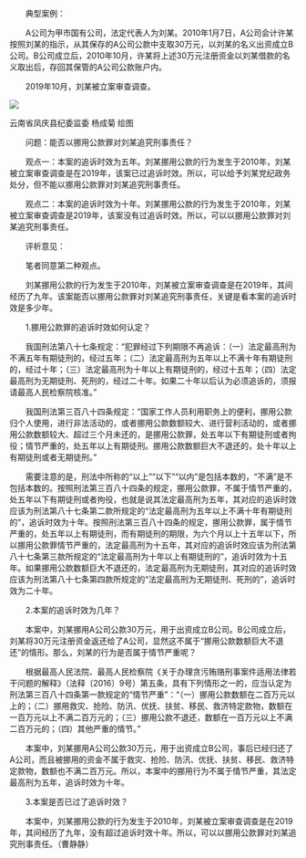 　　典型案例：

　　A公司为甲市国有公司，法定代表人为刘某。2010年1月7日，A公司会计许某按照刘某的指示，从其保存的A公司公款中支取30万元，以刘某的名义出资成立B公司。B公司成立后，2010年10月，许某将上述30万元注册资金以刘某借款的名义取出后，存回其保管的A公司公款账户内。

　　2019年10月，刘某被立案审查调查。

![](https://www.ccdi.gov.cn/hdjln/ywtt/202202/W020220221589077872847.jpeg)

云南省凤庆县纪委监委 杨成菊 绘图

　　问题：能否以挪用公款罪对刘某追究刑事责任？

　　观点一：本案的追诉时效为五年。刘某挪用公款的行为发生于2010年，刘某被立案审查调查是在2019年，该案已过追诉时效。所以，可以给予刘某党纪政务处分，但不能以挪用公款罪对刘某追究刑事责任。

　　观点二：本案的追诉时效为十年。刘某挪用公款的行为发生于2010年，刘某被立案审查调查是2019年，该案没有过追诉时效。所以，可以以挪用公款罪对刘某追究刑事责任。

　　评析意见：

　　笔者同意第二种观点。

　　刘某挪用公款的行为发生于2010年，刘某被立案审查调查是在2019年，其间经历了九年。该案能否以挪用公款罪对刘某追究刑事责任，关键是看本案的追诉时效是多少年。

　　1.挪用公款罪的追诉时效如何认定？

　　我国刑法第八十七条规定：“犯罪经过下列期限不再追诉：（一）法定最高刑为不满五年有期徒刑的，经过五年；（二）法定最高刑为五年以上不满十年有期徒刑的，经过十年；（三）法定最高刑为十年以上有期徒刑的，经过十五年；（四）法定最高刑为无期徒刑、死刑的，经过二十年。如果二十年以后认为必须追诉的，须报请最高人民检察院核准。”

　　我国刑法第三百八十四条规定：“国家工作人员利用职务上的便利，挪用公款归个人使用，进行非法活动的，或者挪用公款数额较大、进行营利活动的，或者挪用公款数额较大、超过三个月未还的，是挪用公款罪，处五年以下有期徒刑或者拘役；情节严重的，处五年以上有期徒刑。挪用公款数额巨大不退还的，处十年以上有期徒刑或者无期徒刑。”

　　需要注意的是，刑法中所称的“以上”“以下”“以内”是包括本数的，“不满”是不包括本数的。按照刑法第三百八十四条的规定，挪用公款罪，不属于情节严重的，处五年以下有期徒刑或者拘役，也就是说其法定最高刑为五年，其对应的追诉时效应该为刑法第八十七条第二款所规定的“法定最高刑为五年以上不满十年有期徒刑的”，追诉时效为十年。按照刑法第三百八十四条的规定，挪用公款罪，属于情节严重的，处五年以上有期徒刑，而有期徒刑的期限，为六个月以上十五年以下，所以挪用公款罪情节严重的，法定最高刑为十五年，其对应的追诉时效应该为刑法第八十七条第三款所规定的“法定最高刑为十年以上有期徒刑的”，追诉时效为十五年。如果挪用公款数额巨大不退还的，法定最高刑为无期徒刑，其对应的追诉时效应该为刑法第八十七条第四款所规定的“法定最高刑为无期徒刑、死刑的”，追诉时效为二十年。

　　2.本案的追诉时效为几年？

　　本案中，刘某挪用A公司公款30万元，用于出资成立B公司。B公司成立后，刘某将30万元注册资金返还给了A公司，显然这不属于“挪用公款数额巨大不退还”的情形。那么，刘某的行为是否属于情节严重呢？

　　根据最高人民法院、最高人民检察院《关于办理贪污贿赂刑事案件适用法律若干问题的解释》（法释〔2016〕9号）第五条，具有下列情形之一的，应当认定为刑法第三百八十四条第一款规定的“情节严重”：“（一）挪用公款数额在二百万元以上的；（二）挪用救灾、抢险、防汛、优抚、扶贫、移民、救济特定款物，数额在一百万元以上不满二百万元的；（三）挪用公款不退还，数额在一百万元以上不满二百万元的；（四）其他严重的情节。”

　　本案中，刘某挪用A公司公款30万元，用于出资成立B公司，事后已经归还了A公司，而且被挪用的资金不属于救灾、抢险、防汛、优抚、扶贫、移民、救济特定款物，数额也不满二百万元。所以，本案中的挪用行为不属于情节严重，其法定最高刑为五年，追诉时效为十年。

　　3.本案是否已过了追诉时效？

　　本案中，刘某挪用公款的行为发生于2010年，刘某被立案审查调查是在2019年，其间经历了九年，没有超过追诉时效十年。所以，可以以挪用公款罪对刘某追究刑事责任。（曹静静）